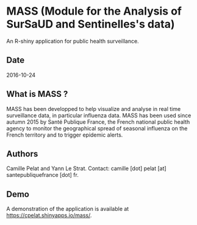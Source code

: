 # MASS (Module for the Analysis of SurSaUD and Sentinelles's data)

An R-shiny application for public health surveillance.

## Date
2016-10-24

## What is MASS ?
MASS has been developped to help visualize and analyse in real time surveillance data, in particular influenza data.
MASS has been used since autumn 2015 by Santé Publique France, the French national public health agency to monitor the geographical spread of seasonal influenza on the French territory and to trigger epidemic alerts.

## Authors
Camille Pelat and Yann Le Strat. Contact: camille [dot] pelat [at] santepubliquefrance [dot] fr.

## Demo
A demonstration of the application is available at https://cpelat.shinyapps.io/mass/.
